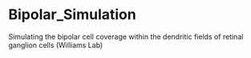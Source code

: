 # Bipolar_Simulation
Simulating the bipolar cell coverage within the dendritic fields of retinal ganglion cells (Williams Lab)
